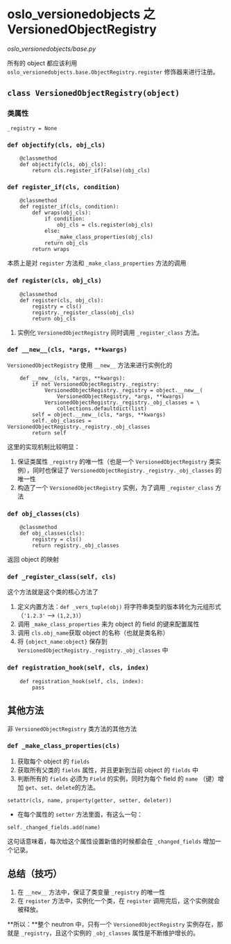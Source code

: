 # oslo_versionedobjects 之 VersionedObjectRegistry

*oslo_versionedobjects/base.py*

所有的 object 都应该利用 `oslo_versionedobjects.base.ObjectRegistry.register` 修饰器来进行注册。

## `class VersionedObjectRegistry(object)`

### 类属性

```
_registry = None
```

### `def objectify(cls, obj_cls)`

```
    @classmethod
    def objectify(cls, obj_cls):
        return cls.register_if(False)(obj_cls)
```

### `def register_if(cls, condition)`

```
    @classmethod
    def register_if(cls, condition):
        def wraps(obj_cls):
            if condition:
                obj_cls = cls.register(obj_cls)
            else:
                _make_class_properties(obj_cls)
            return obj_cls
        return wraps
```

本质上是对 `register` 方法和 `_make_class_properties` 方法的调用

### `def register(cls, obj_cls)`

```
    @classmethod
    def register(cls, obj_cls):
        registry = cls()
        registry._register_class(obj_cls)
        return obj_cls
```

1. 实例化 `VersionedObjectRegistry` 同时调用 `_register_class` 方法。

### `def __new__(cls, *args, **kwargs)`

`VersionedObjectRegistry` 使用 `__new__` 方法来进行实例化的

```
    def __new__(cls, *args, **kwargs):
        if not VersionedObjectRegistry._registry:
            VersionedObjectRegistry._registry = object.__new__(
                VersionedObjectRegistry, *args, **kwargs)
            VersionedObjectRegistry._registry._obj_classes = \
                collections.defaultdict(list)
        self = object.__new__(cls, *args, **kwargs)
        self._obj_classes = VersionedObjectRegistry._registry._obj_classes
        return self
```

这里的实现机制比较明显：

1. 保证类属性 `_registry` 的唯一性（也是一个 `VersionedObjectRegistry` 类实例），同时也保证了 `VersionedObjectRegistry._registry._obj_classes` 的唯一性
2. 构造了一个 `VersionedObjectRegistry` 实例，为了调用 `_register_class`
方法

### `def obj_classes(cls)`

```
    @classmethod
    def obj_classes(cls):
        registry = cls()
        return registry._obj_classes
```

返回 object 的映射

### `def _register_class(self, cls)` 

这个方法就是这个类的核心方法了

1. 定义内置方法：`def _vers_tuple(obj)` 将字符串类型的版本转化为元组形式（`'1.2.3'` --> `(1,2,3)`）
2. 调用 `_make_class_properties` 来为 object 的 field 的键来配置属性
3. 调用 `cls.obj_name`获取 object 的名称（也就是类名称）
4. 将 `{object_name:object}` 保存到 `VersionedObjectRegistry._registry._obj_classes` 中

### `def registration_hook(self, cls, index)`

```
    def registration_hook(self, cls, index):
        pass
```

## 其他方法

非 `VersionedObjectRegistry` 类方法的其他方法

### `def _make_class_properties(cls)`

1. 获取每个 object 的 `fields`
2. 获取所有父类的 `fields` 属性，并且更新到当前 object 的 `fields` 中
3. 判断所有的 `fields` 必须为 `Field` 的实例，同时为每个 field 的 `name` （键）增加 `get`、`set`、`delete`的方法。

```
setattr(cls, name, property(getter, setter, deleter))
```

* 在每个属性的 `setter` 方法里面，有这么一句：

```
self._changed_fields.add(name)
```

这句话意味着，每次给这个属性设置新值的时候都会在 `_changed_fields` 增加一个记录。

## 总结（技巧）

1. 在 `__new__` 方法中，保证了类变量 `_registry` 的唯一性
2. 在 `register` 方法中，实例化一个类，在 `register` 调用完后，这个实例就会被释放。

**所以：**整个 neutron 中，只有一个 `VersionedObjectRegistry` 实例存在，那就是 `_registry`，且这个实例的 `_obj_classes` 属性是不断维护增长的。